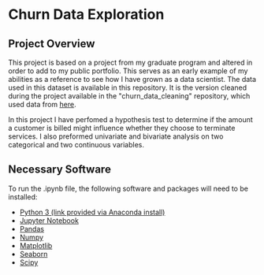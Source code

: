 # Churn Data Exploration

## Project Overview

This project is based on a project from my graduate program and altered in order to add to my public portfolio.  This serves as an early example of my abilities as a reference to see how I have grown as a data scientist.  The data used in this dataset is available in this repository.  It is the version cleaned during the project available in the "churn_data_cleaning" repository, which used data from [here](https://community.ibm.com/accelerators/catalog/content/Telco-customer-churn).

In this project I have perfomed a hypothesis test to determine if the amount a customer is billed might influence whether they choose to terminate services.  I also preformed univariate and bivariate analysis on two categorical and two continuous variables.

## Necessary Software

To run the .ipynb file, the following software and packages will need to be installed:

* [Python 3 (link provided via Anaconda install)](https://www.anaconda.com/products/individual)
* [Jupyter Notebook](https://jupyter.org/install)
* [Pandas](https://pandas.pydata.org/docs/getting_started/install.html)
* [Numpy](https://numpy.org/install/)
* [Matplotlib](https://matplotlib.org/3.1.1/users/installing.html)
* [Seaborn](https://seaborn.pydata.org/installing.html)
* [Scipy](https://anaconda.org/anaconda/scipy)
